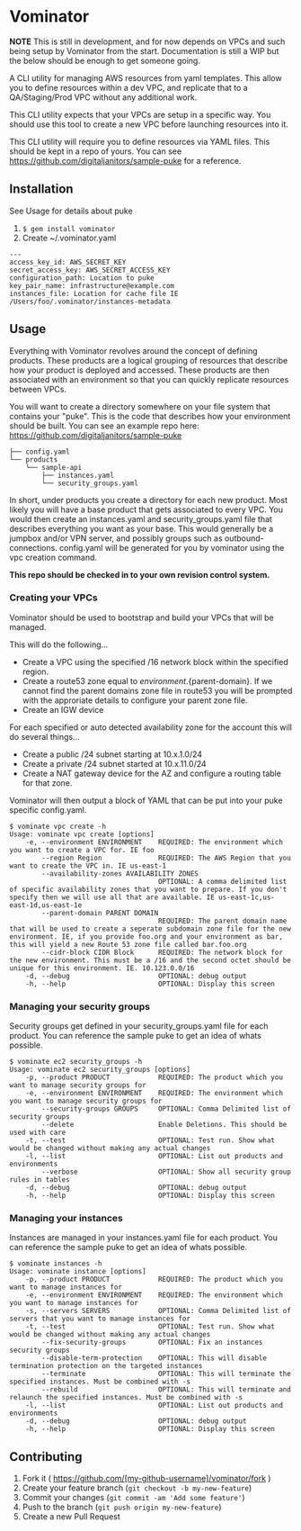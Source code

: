# Vominator


**NOTE** This is still in development, and for now depends on VPCs and such being setup by Vominator from the start. Documentation is still a WIP but the below should be enough to get someone going.

A CLI utility for managing AWS resources from yaml templates. This allow you to define resources within a dev VPC, and replicate that to a QA/Staging/Prod VPC without any additional work.

This CLI utility expects that your VPCs are setup in a specific way. You should use this tool to create a new VPC before launching resources into it.

This CLI utility will require you to define resources via YAML files. This should be kept in a repo of yours. You can see https://github.com/digitaljanitors/sample-puke for a reference.


## Installation

See Usage for details about puke

1. `$ gem install vominator`
2. Create ~/.vominator.yaml
```
---
access_key_id: AWS_SECRET_KEY
secret_access_key: AWS_SECRET_ACCESS_KEY
configuration_path: Location to puke
key_pair_name: infrastructure@example.com
instances_file: Location for cache file IE /Users/foo/.vominator/instances-metadata
```

## Usage

Everything with Vominator revolves around the concept of defining products. These products are a logical grouping of resources that describe how your product is deployed and accessed. These products are then associated with an environment so that you can quickly replicate resources between VPCs.

You will want to create a directory somewhere on your file system that contains your "puke". This is the code that describes how your environment should be built. You can see an example repo here: https://github.com/digitaljanitors/sample-puke

```
├── config.yaml
└── products
    └── sample-api
        ├── instances.yaml
        └── security_groups.yaml
```

In short, under products you create a directory for each new product. Most likely you will have a base product that gets associated to every VPC. You would then create an instances.yaml and security_groups.yaml file that describes everything you want as your base. This would generally be a jumpbox and/or VPN server, and possibly groups such as outbound-connections. config.yaml will be generated for you by vominator using the vpc creation command.

**This repo should be checked in to your own revision control system.**

### Creating your VPCs

Vominator should be used to bootstrap and build your VPCs that will be managed.

This will do the following...
* Create a VPC using the specified /16 network block within the specified region.
* Create a route53 zone equal to ${environment}.${parent-domain}. If we cannot find the parent domains zone file in route53 you will be prompted with the approriate details to configure your parent zone file.
* Create an IGW device

For each specified or auto detected availability zone for the account this will do several things...
* Create a public /24 subnet starting at 10.x.1.0/24
* Create a private /24 subnet started at 10.x.11.0/24
* Create a NAT gateway device for the AZ and configure a routing table for that zone.

Vominator will then output a block of YAML that can be put into your puke specific config.yaml.

```
$ vominate vpc create -h
Usage: vominate vpc create [options]
    -e, --environment ENVIRONMENT    REQUIRED: The environment which you want to create a VPC for. IE foo
        --region Region              REQUIRED: The AWS Region that you want to create the VPC in. IE us-east-1
        --availability-zones AVAILABILITY ZONES
                                     OPTIONAL: A comma delimited list of specific availability zones that you want to prepare. If you don't specify then we will use all that are available. IE us-east-1c,us-east-1d,us-east-1e
        --parent-domain PARENT DOMAIN
                                     REQUIRED: The parent domain name that will be used to create a seperate subdomain zone file for the new environment. IE, if you provide foo.org and your environment as bar, this will yield a new Route 53 zone file called bar.foo.org
        --cidr-block CIDR Block      REQUIRED: The network block for the new environment. This must be a /16 and the second octet should be unique for this environment. IE. 10.123.0.0/16
    -d, --debug                      OPTIONAL: debug output
    -h, --help                       OPTIONAL: Display this screen 
```

### Managing your security groups
Security groups get defined in your security_groups.yaml file for each product. You can reference the sample puke to get an idea of whats possible.

```
$ vominate ec2 security_groups -h
Usage: vominate ec2 security_groups [options]
    -p, --product PRODUCT            REQUIRED: The product which you want to manage security groups for
    -e, --environment ENVIRONMENT    REQUIRED: The environment which you want to manage security groups for
        --security-groups GROUPS     OPTIONAL: Comma Delimited list of security groups
        --delete                     Enable Deletions. This should be used with care
    -t, --test                       OPTIONAL: Test run. Show what would be changed without making any actual changes
    -l, --list                       OPTIONAL: List out products and environments
        --verbose                    OPTIONAL: Show all security group rules in tables
    -d, --debug                      OPTIONAL: debug output
    -h, --help                       OPTIONAL: Display this screen

```
### Managing your instances
Instances are managed in your instances.yaml file for each product. You can reference the sample puke to get an idea of whats possible.
```
$ vominate instances -h
Usage: vominate instance [options]
    -p, --product PRODUCT            REQUIRED: The product which you want to manage instances for
    -e, --environment ENVIRONMENT    REQUIRED: The environment which you want to manage instances for
    -s, --servers SERVERS            OPTIONAL: Comma Delimited list of servers that you want to manage instances for
    -t, --test                       OPTIONAL: Test run. Show what would be changed without making any actual changes
        --fix-security-groups        OPTIONAL: Fix an instances security groups
        --disable-term-protection    OPTIONAL: This will disable termination protection on the targeted instances
        --terminate                  OPTIONAL: This will terminate the specified instances. Must be combined with -s
        --rebuild                    OPTIONAL: This will terminate and relaunch the specified instances. Must be combined with -s
    -l, --list                       OPTIONAL: List out products and environments
    -d, --debug                      OPTIONAL: debug output
    -h, --help                       OPTIONAL: Display this screen
```


## Contributing

1. Fork it ( https://github.com/[my-github-username]/vominator/fork )
2. Create your feature branch (`git checkout -b my-new-feature`)
3. Commit your changes (`git commit -am 'Add some feature'`)
4. Push to the branch (`git push origin my-new-feature`)
5. Create a new Pull Request
